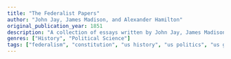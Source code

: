 ```yaml
---
title: "The Federalist Papers"
author: "John Jay, James Madison, and Alexander Hamilton"
original_publication_year: 1851
description: "A collection of essays written by John Jay, James Madison, and Alexander Hamilton to promote the ratification of the United States Constitution."
genres: ["History", "Political Science"]
tags: ["federalism", "constitution", "us history", "us politics", "us government"]
---
```

